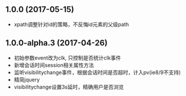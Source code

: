 ## 1.0.0 (2017-05-15)

* xpath调整针对id的策略，不反悔id元素的父级path

## 1.0.0-alpha.3 (2017-04-26)

* 初始参数event改为clk, 只控制是否统计clk事件
* 新增会话时间session相关属性方法
* 监听visibilitychange事件，根据会话时间是否超时，计入pv(ie8/9不支持)
* 精简jquery
* visibilitychange设置3s延时，精确用户是否浏览